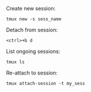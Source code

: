 Create new session:
```
tmux new -s sess_name
```

Detach from session:
```
<ctrl>+b d
```
  
List ongoing sessions:
```
tmux ls
```
  
Re-attach to session:
```
tmux attach-session -t my_sess
```
